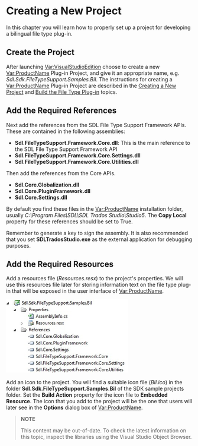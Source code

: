 Creating a New Project
==

In this chapter you will learn how to properly set up a project for developing a bilingual file type plug-in.

Create the Project
-- 

After launching <Var:VisualStudioEdition> choose to create a new <Var:ProductName> Plug-in Project, and give it an appropriate name, e.g. *Sdl.Sdk.FileTypeSupport.Samples.Bil*. The instructions for creating a <Var:ProductName> Plug-in Project are described in the [Creating a New Project](creating_a_new_project.md) and [Build the File Type Plug-in](build_the_file_type_plug_in.md) topics.

Add the Required References
--

Next add the references from the SDL File Type Support Framework APIs. These are contained in the following assemblies:

* **Sdl.FileTypeSupport.Framework.Core.dll**: This is the main reference to the SDL File Type Support Framework API
* **Sdl.FileTypeSupport.Framework.Core.Settings.dll**
* **Sdl.FileTypeSupport.Framework.Core.Utilities.dll**

Then add the references from the Core APIs.
* **Sdl.Core.Globalization.dll**
* **Sdl.Core.PluginFramework.dll**
* **Sdl.Core.Settings.dll**

By default you find these files in the <Var:ProductName> installation folder, usually *C:\Program Files\SDL\SDL Trados Studio\Studio5*. The **Copy Local** property for these references should be set to True.

Remember to generate a key to sign the assembly. It is also recommended that you set **SDLTradosStudio.exe** as the external application for debugging purposes.

Add the Required Resources
--

Add a resources file (*Resources.resx*) to the project's properties. We will use this resources file later for storing information text on the file type plug-in that will be exposed in the user interface of <Var:ProductName>.

![SimpleTextFilterResources](images/SimpleTextFilterResources.jpg)

Add an icon to the project. You will find a suitable icon file (*Bil.ico*) in the folder **Sdl.Sdk.FileTypeSupport.Samples.Bil** of the SDK sample projects folder. Set the **Build Action** property for the icon file to **Embedded Resource**. The icon that you add to the project will be the one that users will later see in the **Options** dialog box of <Var:ProductName>.

>**NOTE**
>
> This content may be out-of-date. To check the latest information on this topic, inspect the libraries using the Visual Studio Object Browser.
